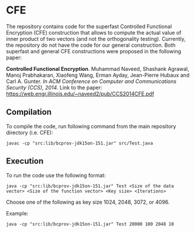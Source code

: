CFE
===

The repository contains code for the superfast Controlled Functional Encryption (CFE) construction that allows to compute the actual value of inner product of two vectors (and not the orthogonality testing). Currently, the repository do not have the code for our general construction. Both superfast and general CFE constructions were proposed in the following paper:

**Controlled Functional Encryption**. Muhammad Naveed, Shashank Agrawal, Manoj Prabhakaran, Xiaofeng Wang, Erman Ayday, Jean-Pierre Hubaux and Carl A. Gunter. *In ACM Conference on Computer and Communications Security (CCS), 2014*.
Link to the paper: https://web.engr.illinois.edu/~naveed2/pub/CCS2014CFE.pdf

Compilation
------------
To compile the code, run following command from the main repository directory (i.e. CFE):

    javac -cp "src:lib/bcprov-jdk15on-151.jar" src/Test.java

Execution
----------
To run the code use the following format:

    java -cp "src:lib/bcprov-jdk15on-151.jar" Test <Size of the data vector> <Size of the function vector> <Key size> <Iterations>

Choose one of the following as key size 1024, 2048, 3072, or 4096.

Example:

    java -cp "src:lib/bcprov-jdk15on-151.jar" Test 20000 100 2048 10
